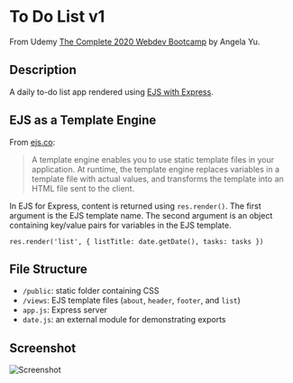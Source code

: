 # To Do List v1

From Udemy [The Complete 2020 Webdev Bootcamp](https://www.udemy.com/share/101qYwBEIcc1ZVTXg=/) by Angela Yu.

## Description

A daily to-do list app rendered using [EJS with Express](https://github.com/mde/ejs/wiki/Using-EJS-with-Express).

## EJS as a Template Engine

From [ejs.co](https://ejs.co/):

> A template engine enables you to use static
> template files in your application. At runtime,
> the template engine replaces variables in a
> template file with actual values, and transforms
> the template into an HTML file sent to the client.

In EJS for Express, content is returned using `res.render()`. The first argument is the EJS template name. The second argument is an object containing key/value pairs for variables in the EJS template.

`res.render('list', { listTitle: date.getDate(), tasks: tasks })`

## File Structure

- `/public`: static folder containing CSS
- `/views`: EJS template files (`about`, `header`, `footer`, and `list`)
- `app.js`: Express server
- `date.js`: an external module for demonstrating exports

## Screenshot

![Screenshot](https://i.ibb.co/T1zdcgj/todo-v1-screenshot.png)
